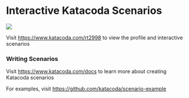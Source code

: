 # Interactive Katacoda Scenarios

[![](http://shields.katacoda.com/katacoda/rt2998/count.svg)](https://www.katacoda.com/rt2998 "Get your profile on Katacoda.com")

Visit https://www.katacoda.com/rt2998 to view the profile and interactive scenarios

### Writing Scenarios
Visit https://www.katacoda.com/docs to learn more about creating Katacoda scenarios

For examples, visit https://github.com/katacoda/scenario-example
